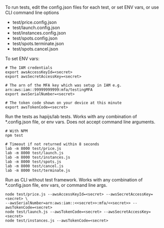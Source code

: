 To run tests, edit the config.json files for each test, or set ENV vars, or use CLI command line options
* test/price.config.json
* test/launch.config.json
* test/instances.config.json
* test/spots.config.json
* test/spots.terminate.json
* test/spots.cancel.json

To set ENV vars:
```
# The IAM credentials
export awsAccessKeyId=<secret>
export awsSecretAccessKey=<secret>

# The arn of the MFA key which was setup in IAM e.g. arn:aws:iam::99999999999:mfa/testingMFA
export awsSerialNumber=<secret>

# The token code shown on your device at this minute
export awsTokenCode=<secret>
```

Run the tests as hapijs/lab tests. Works with any combination of *.config.json file, or env vars. Does not accept command line arguments.

```
# With NPM
npm test

# Timeout if not returned within 8 seconds
lab -m 8000 test/price.js
lab -m 8000 test/launch.js
lab -m 8000 test/instances.js
lab -m 8000 test/spots.js
lab -m 8000 test/cancel.js
lab -m 8000 test/terminate.js
```

Run as CLI without test framework. Works with any combination of *.config.json file, env vars, or command line args.

```
node test/price.js --awsAccessKeyId=<secret> --awsSecretAccessKey=<secret> \
--awsSerialNumber=arn:aws:iam::<<secret>>:mfa/<<secret>> --awsTokenCode=<secret>
node test/launch.js --awsTokenCode=<secret> --awsSecretAccessKey=<secret>
node test/instances.js --awsTokenCode=<secret>
```
